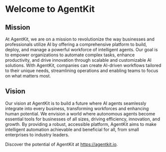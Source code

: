 # Welcome to AgentKit

## Mission

At AgentKit, we are on a mission to revolutionize the way businesses and professionals utilize AI by offering a comprehensive platform to build, deploy, and manage a powerful workforce of intelligent agents. Our goal is to empower organizations to automate complex tasks, enhance productivity, and drive innovation through scalable and customizable AI solutions. With AgentKit, companies can create AI-driven workflows tailored to their unique needs, streamlining operations and enabling teams to focus on what matters most.

## Vision

Our vision at AgentKit is to build a future where AI agents seamlessly integrate into every business, transforming workforces and enhancing human potential. We envision a world where autonomous agents become essential tools for businesses of all sizes, driving efficiency, innovation, and growth. By providing a robust, accessible platform, AgentKit aims to make intelligent automation achievable and beneficial for all, from small enterprises to industry leaders.

Discover the potential of AgentKit at https://agentkit.io.
